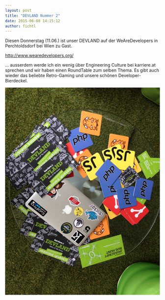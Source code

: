 ```yaml
---
layout: post
title: "DEVLAND Nummer 2"
date: 2015-06-08 14:15:12
author: fichtl
---
```

Diesen Donnerstag (11.06.) ist unser DEVLAND auf der WeAreDevelopers in Perchtoldsdorf bei Wien zu Gast.

http://www.wearedevelopers.org/

... ausserdem werde ich ein wenig über Engineering Culture bei karriere.at sprechen und wir haben einen RoundTable zum selben Thema. Es gibt auch wieder das beliebte Retro-Gaming und unsere schönen Developer-Bierdeckel.

![](/assets/images/devland-nummer-2/IMG_0399.jpg) 